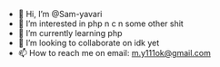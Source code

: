 - 👋 Hi, I’m @Sam-yavari
- 👀 I’m interested in php n c n some other shit
- 🌱 I’m currently learning php
- 💞️ I’m looking to collaborate on idk yet
- 📫 How to reach me on email: m.y111ok@gmail.com

<!---
Sam-yavari/Sam-yavari is a ✨ special ✨ repository because its `README.md` (this file) appears on your GitHub profile.
You can click the Preview link to take a look at your changes.
--->

